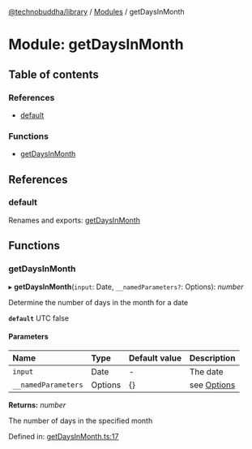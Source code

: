 [@technobuddha/library](../../README.md) / [Modules](../Modules.md) / getDaysInMonth

# Module: getDaysInMonth

## Table of contents

### References

- [default](getdaysinmonth.md#default)

### Functions

- [getDaysInMonth](getdaysinmonth.md#getdaysinmonth)

## References

### default

Renames and exports: [getDaysInMonth](getdaysinmonth.md#getdaysinmonth)

## Functions

### getDaysInMonth

▸ **getDaysInMonth**(`input`: Date, `__namedParameters?`: Options): *number*

Determine the number of days in the month for a date

**`default`** UTC false

#### Parameters

| Name | Type | Default value | Description |
| :------ | :------ | :------ | :------ |
| `input` | Date | - | The date |
| `__namedParameters` | Options | {} | see [Options](almostequals.md#options) |

**Returns:** *number*

The number of days in the specified month

Defined in: [getDaysInMonth.ts:17](../../src/getDaysInMonth.ts#L17)

